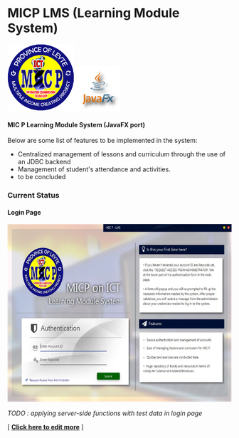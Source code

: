 # MICP LMS (Learning Module System)

<img src="src/resources/_logo.png" height="150"/> <img src="src/resources/_javafx.png" height="100"/>

#### MIC P Learning Module System (JavaFX port)
Below are some list of features to be implemented in the system:
+ Centralized management of lessons and curriculum through the use of an JDBC backend
+ Management of student's attendance and activities.
+ to be concluded

### Current Status

#### Login Page
<img src="src/documentation/login-page.JPG" height="400"/> 

_TODO : applying server-side functions with test data in login page_

[ __[Click here to edit more](https://dillinger.io/)__ ]


